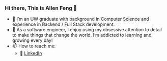 ### Hi there, This is Allen Feng 👋

- 🔭 I’m an UW graduate with background in Computer Science and experience in Backend / Full Stack development.
- 🌱 As a software engineer, I enjoy using my obsessive attention to detail to make things that change the world. I’m addicted to learning and growing every day!
- 📫 How to reach me: 
  - :office: [LinkedIn](https://www.linkedin.com/in/allen-feng/)


